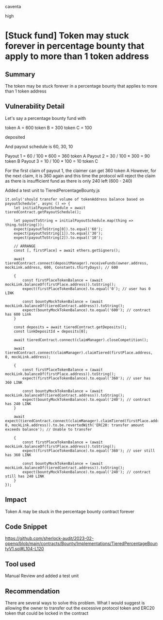 caventa

high

# [Stuck fund] Token may stuck forever in percentage bounty that apply to more than 1 token address

## Summary
The token may be stuck forever in a percentage bounty that applies to more than 1 token address

## Vulnerability Detail
Let's say a percentage bounty fund with

token A = 600
token B = 300
token C = 100

deposited 

And payout schedule is 60, 30, 10

Payout 1 = 60 / 100 * 600 =  360 token A
Payout 2 = 30 / 100 * 300 = 90 token B
Payout 3 = 10 / 100 * 100 =  10 token C

For the first claim of payout 1, the claimer can get 360 token A
However, for the next claim, it is 360 again and this time the protocol will reject the claim as there is insufficient fund as there is only 240 left (600 - 240)

Added a test unit to TieredPercentageBounty.js

```solidity
it.only('should transfer volume of tokenAddress balance based on payoutSchedule', async () => {
	let initialPayoutSchedule = await tieredContract.getPayoutSchedule();

	let payoutToString = initialPayoutSchedule.map(thing => thing.toString());
	expect(payoutToString[0]).to.equal('60');
	expect(payoutToString[1]).to.equal('30');
	expect(payoutToString[2]).to.equal('10');

	// ARRANGE
	const [, firstPlace] = await ethers.getSigners();

	await tieredContract.connect(depositManager).receiveFunds(owner.address, mockLink.address, 600, Constants.thirtyDays); // 600

	{
		const firstPlaceTokenBalance = (await mockLink.balanceOf(firstPlace.address)).toString();
		expect(firstPlaceTokenBalance).to.equal('0'); // user has 0 LINK

		const bountyMockTokenBalance = (await mockLink.balanceOf(tieredContract.address)).toString();
		expect(bountyMockTokenBalance).to.equal('600'); // contract has 600 Link
	}

	const deposits = await tieredContract.getDeposits();
	const linkDepositId = deposits[0];

	await tieredContract.connect(claimManager).closeCompetition();

	await tieredContract.connect(claimManager).claimTiered(firstPlace.address, 0, mockLink.address);

	{
		const firstPlaceTokenBalance = (await mockLink.balanceOf(firstPlace.address)).toString();
		expect(firstPlaceTokenBalance).to.equal('360'); // user has 360 LINK

		const bountyMockTokenBalance = (await mockLink.balanceOf(tieredContract.address)).toString();
		expect(bountyMockTokenBalance).to.equal('240'); // contract has 240 LINK
	}

	await expect(tieredContract.connect(claimManager).claimTiered(firstPlace.address, 0, mockLink.address)).to.be.revertedWith('ERC20: transfer amount exceeds balance'); // Unable to transfer

	{
		const firstPlaceTokenBalance = (await mockLink.balanceOf(firstPlace.address)).toString();
		expect(firstPlaceTokenBalance).to.equal('360'); // user still has 360 LINK

		const bountyMockTokenBalance = (await mockLink.balanceOf(tieredContract.address)).toString();
		expect(bountyMockTokenBalance).to.equal('240'); // contract still has 240 LINK
	}
});

```
## Impact
Token A may be stuck in the percentage bounty contract forever

## Code Snippet
https://github.com/sherlock-audit/2023-02-openq/blob/main/contracts/Bounty/Implementations/TieredPercentageBountyV1.sol#L104-L120

## Tool used
Manual Review and added a test unit

## Recommendation
There are several ways to solve this problem. What I would suggest is allowing the owner to transfer out the excessive protocol token and ERC20 token that could be locked in the contract